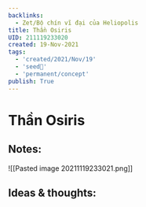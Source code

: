 ```yaml
---
backlinks:
  - Zet/Bộ chín vĩ đại của Heliopolis
title: Thần Osiris
UID: 211119233020
created: 19-Nov-2021
tags:
  - 'created/2021/Nov/19'
  - 'seed🥜'
  - 'permanent/concept'
publish: True
---
```

# Thần Osiris

## Notes:
![[Pasted image 20211119233021.png]]

## Ideas & thoughts:


